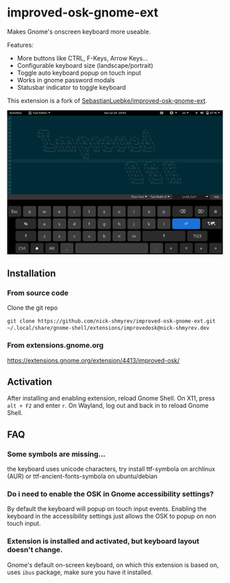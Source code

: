 # improved-osk-gnome-ext

Makes Gnome's onscreen keyboard more useable.

Features:
* More buttons like CTRL, F-Keys, Arrow Keys...
* Configurable keyboard size (landscape/portrait)
* Toggle auto keyboard popup on touch input 
* Works in gnome password modals
* Statusbar indicator to toggle keyboard

This extension is a fork of [SebastianLuebke/improved-osk-gnome-ext](https://github.com/SebastianLuebke/improved-osk-gnome-ext). 

![Screenshot](screenshots/1.png)

## Installation

### From source code

Clone the git repo

```console
git clone https://github.com/nick-shmyrev/improved-osk-gnome-ext.git ~/.local/share/gnome-shell/extensions/improvedosk@nick-shmyrev.dev
```

### From extensions.gnome.org

https://extensions.gnome.org/extension/4413/improved-osk/

## Activation

After installing and enabling extension, reload Gnome Shell. On X11, press `alt + F2` and enter `r`. On Wayland, log out and back in to reload Gnome Shell.

## FAQ

### Some symbols are missing...
the keyboard uses unicode characters, try install ttf-symbola on archlinux (AUR) or ttf-ancient-fonts-symbola on ubuntu/debian

### Do i need to enable the OSK in Gnome accessibility settings?
By default the keyboard will popup on touch input events. Enabling the keyboard in the accessibility settings just allows the OSK to popup on non touch input.

### Extension is installed and activated, but keyboard layout doesn't change.
Gnome's default on-screen keyboard, on which this extension is based on, uses `ibus` package, make sure you have it installed.
